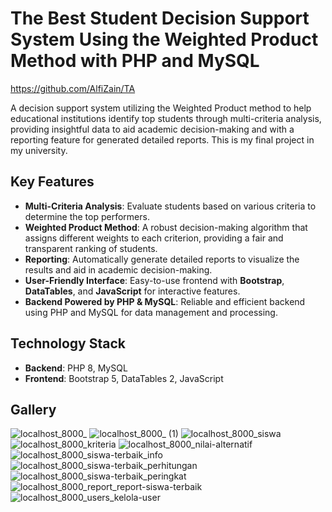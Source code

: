 # The Best Student Decision Support System Using the Weighted Product Method with PHP and MySQL

https://github.com/AlfiZain/TA

A decision support system utilizing the Weighted Product method to help educational institutions identify top students through multi-criteria analysis, providing insightful data to aid academic decision-making and with a reporting feature for generated detailed reports. This is my final project in my university.

## Key Features

- **Multi-Criteria Analysis**: Evaluate students based on various criteria to determine the top performers.
- **Weighted Product Method**: A robust decision-making algorithm that assigns different weights to each criterion, providing a fair and transparent ranking of students.
- **Reporting**: Automatically generate detailed reports to visualize the results and aid in academic decision-making.
- **User-Friendly Interface**: Easy-to-use frontend with **Bootstrap**, **DataTables**, and **JavaScript** for interactive features.
- **Backend Powered by PHP & MySQL**: Reliable and efficient backend using PHP and MySQL for data management and processing.

## Technology Stack

- **Backend**: PHP 8, MySQL
- **Frontend**: Bootstrap 5, DataTables 2, JavaScript

## Gallery

![localhost_8000_](https://github.com/user-attachments/assets/bfab7912-9eed-4307-a1b6-83be54bd48eb)
![localhost_8000_ (1)](https://github.com/user-attachments/assets/bb379db3-3af7-4d67-9e6d-51df0975e600)
![localhost_8000_siswa](https://github.com/user-attachments/assets/1f402963-9ebc-43a6-bc1d-f9e78b8b0e74)
![localhost_8000_kriteria](https://github.com/user-attachments/assets/13d7f557-27d8-4cc6-9895-df5215780320)
![localhost_8000_nilai-alternatif](https://github.com/user-attachments/assets/34ab7668-3ad8-41fb-ad13-786b20ab4edf)
![localhost_8000_siswa-terbaik_info](https://github.com/user-attachments/assets/e9bac341-328e-47d7-a5bc-9f62e16b804a)
![localhost_8000_siswa-terbaik_perhitungan](https://github.com/user-attachments/assets/45fb79b3-86ee-4bea-b37e-3690e64e3021)
![localhost_8000_siswa-terbaik_peringkat](https://github.com/user-attachments/assets/886042f9-d781-44e4-ace0-2f528e946499)
![localhost_8000_report_report-siswa-terbaik](https://github.com/user-attachments/assets/098d6adf-c228-4c42-b060-3bf82fbd7111)
![localhost_8000_users_kelola-user](https://github.com/user-attachments/assets/340dcebe-b491-429d-98ac-b86e167b3348)
